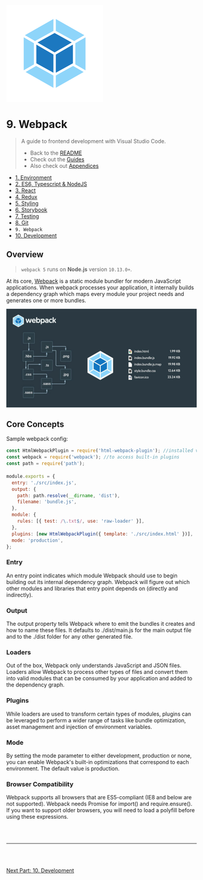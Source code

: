 <img
style="height: 256px"
height="256"
src="../assets/logos/webpack.png"
/>

# 9. Webpack

> A guide to frontend development with Visual Studio Code.
>
> - Back to the [README](../../README.md)
> - Check out the [Guides](./guides/CryptoCharts.md)
> - Also check out [Appendices](./appendix/CodingStandards.md)

- [1. Environment](./1-Environment.md)
- [2. ES6, Typescript & NodeJS](./2-Javascript.md)
- [3. React](./3-React.md)
- [4. Redux](./4-Redux.md)
- [5. Styling](./5-Styling.md)
- [6. Storybook](./6-Storybook.md)
- [7. Testing](./7-Testing.md)
- [8. Git](./8-Git.md)
- `9. Webpack`
- [10. Development](./10-Development.md)

## Overview

> `webpack 5` runs on **Node.js** version `10.13.0+`.

At its core, [Webpack](https://webpack.js.org/concepts/) is a static module bundler for modern JavaScript applications. When webpack processes your application, it internally builds a dependency graph which maps every module your project needs and generates one or more bundles.

![webpack-summary](./../assets/chapters/webpack-summary.jpeg)

## Core Concepts

Sample webpack config:
```js
const HtmlWebpackPlugin = require('html-webpack-plugin'); //installed via npm
const webpack = require('webpack'); //to access built-in plugins
const path = require('path');

module.exports = {
  entry: './src/index.js',
  output: {
    path: path.resolve(__dirname, 'dist'),
    filename: 'bundle.js',
  },
  module: {
    rules: [{ test: /\.txt$/, use: 'raw-loader' }],
  },
  plugins: [new HtmlWebpackPlugin({ template: './src/index.html' })],
  mode: 'production',
};
```

### Entry

An entry point indicates which module Webpack should use to begin building out its internal dependency graph. Webpack will figure out which other modules and libraries that entry point depends on (directly and indirectly).

### Output

The output property tells Webpack where to emit the bundles it creates and how to name these files. It defaults to ./dist/main.js for the main output file and to the ./dist folder for any other generated file.

### Loaders

Out of the box, Webpack only understands JavaScript and JSON files. Loaders allow Webpack to process other types of files and convert them into valid modules that can be consumed by your application and added to the dependency graph.

### Plugins

While loaders are used to transform certain types of modules, plugins can be leveraged to perform a wider range of tasks like bundle optimization, asset management and injection of environment variables.

### Mode

By setting the mode parameter to either development, production or none, you can enable Webpack's built-in optimizations that correspond to each environment. The default value is production.

### Browser Compatibility

Webpack supports all browsers that are ES5-compliant (IE8 and below are not supported). Webpack needs Promise for import() and require.ensure(). If you want to support older browsers, you will need to load a polyfill before using these expressions.

<br />
<br />
<hr />
<br />
<br />

[Next Part: 10. Development](./10-Development.md)

<br />
<br />
